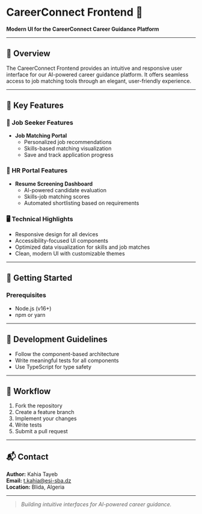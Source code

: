 # CareerConnect Frontend 🚀

**Modern UI for the CareerConnect Career Guidance Platform**



---

## 📖 Overview

The CareerConnect Frontend provides an intuitive and responsive user interface for our AI-powered career guidance platform. It offers seamless access to job matching tools through an elegant, user-friendly experience.

---

## 🎯 Key Features

### 👤 Job Seeker Features

- **Job Matching Portal**
  - Personalized job recommendations
  - Skills-based matching visualization
  - Save and track application progress


### 👔 HR Portal Features

- **Resume Screening Dashboard**
  - AI-powered candidate evaluation
  - Skills-job matching scores
  - Automated shortlisting based on requirements


### 🖥️ Technical Highlights

- Responsive design for all devices
- Accessibility-focused UI components
- Optimized data visualization for skills and job matches
- Clean, modern UI with customizable themes

---

## 🚀 Getting Started

### Prerequisites

- Node.js (v16+)
- npm or yarn



---

## 📝 Development Guidelines

- Follow the component-based architecture
- Write meaningful tests for all components
- Use TypeScript for type safety

---

## 🔄 Workflow

1. Fork the repository
2. Create a feature branch
3. Implement your changes
4. Write tests
5. Submit a pull request

---

## 📬 Contact

**Author:** Kahia Tayeb  
**Email:** t.kahia@esi-sba.dz  
**Location:** Blida, Algeria

---

> *Building intuitive interfaces for AI-powered career guidance.*
